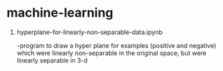 # machine-learning

1. hyperplane-for-linearly-non-separable-data.ipynb   

   -program to draw a hyper plane for examples (positive and negative)  which were linearly non-separable in the original space, but were linearly separable in 3-d
